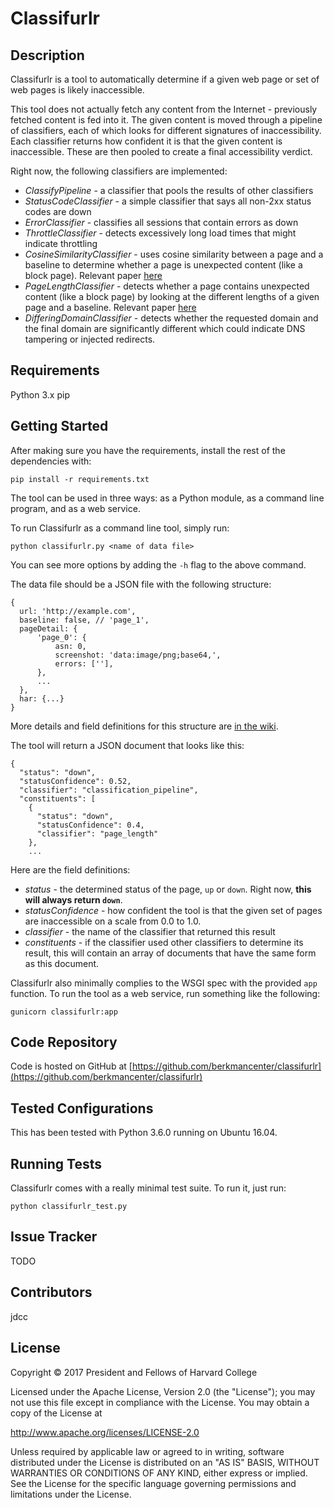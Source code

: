 Classifurlr
===========

Description
-----------

Classifurlr is a tool to automatically determine if a given web page or set of
web pages is likely inaccessible.

This tool does not actually fetch any content from the Internet - previously
fetched content is fed into it. The given content is moved through a pipeline
of classifiers, each of which looks for different signatures of
inaccessibility.  Each classifier returns how confident it is that the given
content is inaccessible. These are then pooled to create a final accessibility
verdict.

Right now, the following classifiers are implemented:

* _ClassifyPipeline_ - a classifier that pools the results of other classifiers
* _StatusCodeClassifier_ - a simple classifier that says all non-2xx status codes are down
* _ErrorClassifier_ - classifies all sessions that contain errors as down
* _ThrottleClassifier_ - detects excessively long load times that might
 indicate throttling
* _CosineSimilarityClassifier_ - uses cosine similarity between a page and
 a baseline to determine whether a page is unexpected content (like a block
 page). Relevant paper [here](http://conferences.sigcomm.org/imc/2014/papers/p299.pdf)
* _PageLengthClassifier_ - detects whether a page contains unexpected content
 (like a block page) by looking at the different lengths of a given page and
 a baseline. Relevant paper
 [here](http://conferences.sigcomm.org/imc/2014/papers/p299.pdf)
* _DifferingDomainClassifier_ - detects whether the requested domain and the
 final domain are significantly different which could indicate DNS tampering
 or injected redirects.

Requirements
------------

Python 3.x
pip

Getting Started
---------------

After making sure you have the requirements, install the rest of the
dependencies with:

```
pip install -r requirements.txt
```

The tool can be used in three ways: as a Python module, as a command line
program, and as a web service.

To run Classifurlr as a command line tool, simply run:

```
python classifurlr.py <name of data file>
```
You can see more options by adding the `-h` flag to the above command.

The data file should be a JSON file with the following structure:
```
{
  url: 'http://example.com',
  baseline: false, // 'page_1',
  pageDetail: {
      'page_0': {
          asn: 0,
          screenshot: 'data:image/png;base64,',
          errors: [''],
      },
      ...
  },
  har: {...}
}
```
More details and field definitions for this structure are [in the
wiki](todo).

The tool will return a JSON document that looks like this:
```
{
  "status": "down",
  "statusConfidence": 0.52,
  "classifier": "classification_pipeline",
  "constituents": [
    {
      "status": "down",
      "statusConfidence": 0.4,
      "classifier": "page_length"
    },
    ...
```
Here are the field definitions:
* _status_ - the determined status of the page, `up` or `down`. Right now,
 **this will always return `down`**.
* _statusConfidence_ - how confident the tool is that the given set of pages
 are inaccessible on a scale from 0.0 to 1.0.
* _classifier_ - the name of the classifier that returned this result
* _constituents_ - if the classifier used other classifiers to determine its
 result, this will contain an array of documents that have the same form as
 this document.

Classifurlr also minimally complies to the WSGI spec with the provided `app`
function. To run the tool as a web service, run something like the following:
```
gunicorn classifurlr:app
```

Code Repository
---------------

Code is hosted on GitHub at
[https://github.com/berkmancenter/classifurlr](https://github.com/berkmancenter/classifurlr)


Tested Configurations
---------------------

This has been tested with Python 3.6.0 running on Ubuntu 16.04.

Running Tests
-------------

Classifurlr comes with a really minimal test suite. To run it, just run:
```
python classifurlr_test.py
```

Issue Tracker
-------------

TODO

Contributors
------------

jdcc

License
-------

Copyright © 2017 President and Fellows of Harvard College

Licensed under the Apache License, Version 2.0 (the "License");
you may not use this file except in compliance with the License.
You may obtain a copy of the License at

   http://www.apache.org/licenses/LICENSE-2.0

Unless required by applicable law or agreed to in writing, software
distributed under the License is distributed on an "AS IS" BASIS,
WITHOUT WARRANTIES OR CONDITIONS OF ANY KIND, either express or implied.
See the License for the specific language governing permissions and
limitations under the License.

